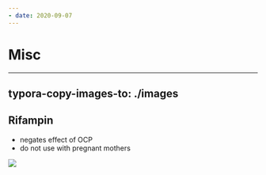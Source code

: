 ```yaml
---
- date: 2020-09-07
---
```


# Misc
---

## typora-copy-images-to: ./images

## Rifampin

<!-- rifampin CI .. -->

- negates effect of OCP
- do not use with pregnant mothers

![](https://photos.thisispiggy.com/file/wikiFiles/82A1B60D-DDAA-44B1-A76A-A691C6B9CCC6.png)
